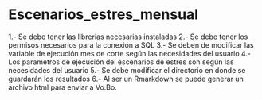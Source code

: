 # Escenarios_estres_mensual
1.- Se debe tener las librerias necesarias instaladas
2.- Se debe tener los permisos necesarios para la conexión a SQL
3.- Se deben de modificar las variable de ejecución mes de corte según las necesidades del usuario
4.- Los parametros de ejecución del escenarios de estres son según las necesidades del usuario
5.- Se debe modificar el directorio en donde se guardarán los resultados
6.- Al ser un Rmarkdown se puede generar un archivo html para enviar a Vo.Bo.